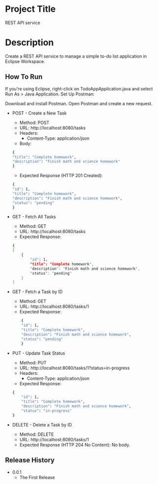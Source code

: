 
# Project Title

REST API service

# Description

Create a REST API service to manage a simple to-do list application in Eclipse Workspace.
## How To Run

If you're using Eclipse, right-click on TodoAppApplication.java and select Run As > Java Application.
Set Up Postman:

Download and install Postman.
Open Postman and create a new request.

* POST - Create a New Task
    * Method: POST
    * URL: http://localhost:8080/tasks
    * Headers:
        * Content-Type: application/json
    * Body:
    ```bash
    {
    "title": "Complete homework",
    "description": "Finish math and science homework"
    }
    ```
    * Expected Response (HTTP 201 Created):
    ```bash
    {
    "id": 1,
    "title": "Complete homework",
    "description": "Finish math and science homework",
    "status": "pending"
    }
    ```

* GET - Fetch All Tasks
    * Method: GET
    * URL: http://localhost:8080/tasks
    * Expected Response:
    ```bash
    {
    [
        {
            "id": 1,
            "title": "Complete homework",
            "description": "Finish math and science homework",
            "status": "pending"
        }
    ]

    ```

* GET - Fetch a Task by ID
    * Method: GET
    * URL: http://localhost:8080/tasks/1
    * Expected Response:
    ```bash
        {
        "id": 1,
        "title": "Complete homework",
        "description": "Finish math and science homework",
        "status": "pending"
        }
    ```
* PUT - Update Task Status
    * Method: PUT
    * URL: http://localhost:8080/tasks/1?status=in-progress
    * Headers:
        * Content-Type: application/json
    * Expected Response:
    ```bash
    {
        "id": 1,
        "title": "Complete homework",
        "description": "Finish math and science homework",
        "status": "in-progress"
    }

    ```
* DELETE - Delete a Task by ID
   * Method: DELETE
   * URL: http://localhost:8080/tasks/1
   * Expected Response (HTTP 204 No Content): No body.



## Release History

* 0.0.1
    * The First Release
